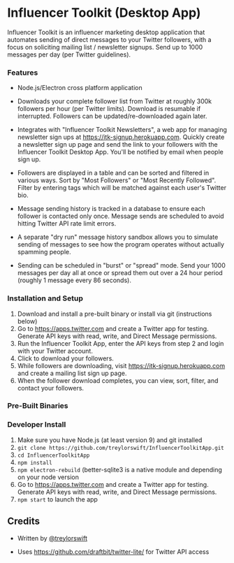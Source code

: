 # Influencer Toolkit (Desktop App)

Influencer Toolkit is an influencer marketing desktop application that automates sending of direct messages to your Twitter followers, with a focus on soliciting mailing list / newsletter signups. Send up to 1000 messages per day (per Twitter guidelines).

### Features

- Node.js/Electron cross platform application

- Downloads your complete follower list from Twitter at roughly 300k followers per hour (per Twitter limits). Download is resumable if interrupted. Followers can be updated/re-downloaded again later.

- Integrates with "Influencer Toolkit Newsletters", a web app for managing newsletter sign ups at https://itk-signup.herokuapp.com. Quickly create a newsletter sign up page and send the link to your followers with the Influencer Toolkit Desktop App. You'll be notified by email when people sign up.

- Followers are displayed in a table and can be sorted and filtered in various ways. Sort by "Most Followers" or "Most Recently Followed". Filter by entering tags which will be matched against each user's Twitter bio.

- Message sending history is tracked in a database to ensure each follower is contacted only once. Message sends are scheduled to avoid hitting Twitter API rate limit errors.
 
- A separate "dry run" message history sandbox allows you to simulate sending of messages to see how the program operates without actually spamming people.

- Sending can be scheduled in "burst" or "spread" mode. Send your 1000 messages per day all at once or spread them out over a 24 hour period (roughly 1 message every 86 seconds).
### 

### Installation and Setup

1. Download and install a pre-built binary or install via git (instructions below)
2. Go to <https://apps.twitter.com> and create a Twitter app for testing. Generate API keys with read, write, and Direct Message permissions.
3. Run the Influencer Toolkit App, enter the API keys from step 2 and login with your Twitter account.
4. Click to download your followers.
5. While followers are downloading, visit https://itk-signup.herokuapp.com and create a mailing list sign up page.
6. When the follower download completes, you can view, sort, filter, and contact your followers.

### Pre-Built Binaries

### Developer Install
1. Make sure you have Node.js (at least version 9) and git installed 
2. `git clone https://github.com/treylorswift/InfluencerToolkitApp.git`
3. `cd InfluencerToolkitApp`
3. `npm install`
4. `npm electron-rebuild` (better-sqlite3 is a native module and depending on your node version
5. Go to <https://apps.twitter.com> and create a Twitter app for testing. Generate API keys with read, write, and Direct Message permissions.
6. `npm start` to launch the app

## Credits

- Written by [@treylorswift](https://twitter.com/treylorswift)

- Uses https://github.com/draftbit/twitter-lite/ for Twitter API access
